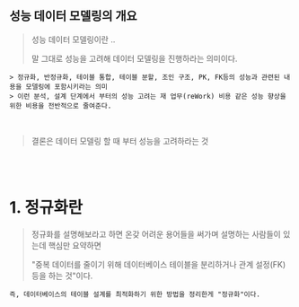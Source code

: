 
## 성능 데이터 모델링의 개요

> 성능 데이터 모델링이란 ..
>
> 말 그대로 성능을 고려해 데이터 모델링을 진행하라는 의미이다.

```
> 정규화, 반정규화, 테이블 통합, 테이블 분할, 조인 구조, PK, FK등의 성능과 관련된 내용을 모델링에 포함시키라는 의미
> 이런 분석, 설계 단계에서 부터의 성능 고려는 재 업무(reWork) 비용 같은 성능 향상을 위한 비용을 전반적으로 줄여준다.
```


<br>

> 결론은 데이터 모델링 할 때 부터 성능을 고려하라는 것


<br><br>

# 1. 정규화란

> 정규화를 설명해보라고 하면 온갖 어려운 용어들을 써가며 설명하는 사람들이 있는데 핵심만 요약하면
>
> "중복 데이터를 줄이기 위해 데이터베이스 테이블을 분리하거나 관계 설정(FK)등을 하는 것"이다.

```
즉, 데이터베이스의 테이블 설계를 최적화하기 위한 방법을 정리한게 "정규화"이다.
```






